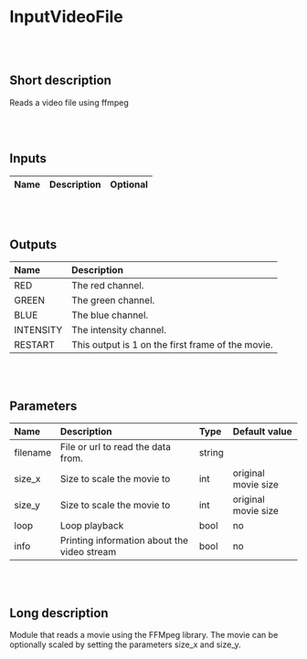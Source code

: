 # InputVideoFile


<br><br>
## Short description

Reads a video file using ffmpeg

<br><br>

## Inputs

|Name|Description|Optional|
|:----|:-----------|:-------|

<br><br>

## Outputs

|Name|Description|
|:----|:-----------|
|RED|The red channel.|
|GREEN|The green channel.|
|BLUE|The blue channel.|
|INTENSITY|The intensity channel.|
|RESTART|This output is 1 on the first frame of the movie.|

<br><br>

## Parameters

|Name|Description|Type|Default value|
|:----|:-----------|:----|:-------------|
|filename|File or url to read the data from.|string||
|size_x|Size to scale the movie to|int|original movie size|
|size_y|Size to scale the movie to|int|original movie size|
|loop|Loop playback|bool|no|
|info|Printing information about the video stream|bool|no|

<br><br>
## Long description
Module that reads a movie using the FFMpeg library. The movie can be optionally scaled by setting the parameters size_x and size_y.